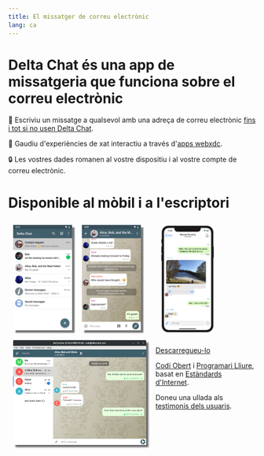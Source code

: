 ```yaml
---
title: El missatger de correu electrònic
lang: ca
---
```


# Delta Chat és una app de missatgeria que funciona sobre el correu electrònic

💬 Escriviu un missatge a qualsevol amb una adreça de correu electrònic [fins i tot si no usen Delta Chat](https://www.youtube-nocookie.com/embed/8LbrGXKZN70).

🥳 Gaudiu d'experiències de xat interactiu a través d'[apps webxdc](https://webxdc.org).

🔒 Les vostres dades romanen al vostre dispositiu i al vostre compte de correu electrònic.

# Disponible al mòbil i a l'escriptori


<img src="../assets/blog/screenshots/2019-12-17-delta-chat-google-play-release-chat-list-light.png" width="120" 
style="float: left; margin: 10px;display: block;box-shadow: 5px 5px 2px #777;" alt="A screenshot of Delta Chat on Android showing chat list" /> 
<img src="../assets/blog/screenshots/2019-12-17-delta-chat-google-play-release-group-light.png" width="120" 
style="float: left; margin: 10px;display: block;box-shadow: 5px 5px 2px #777;" alt="A screenshot of Delta Chat on Android showing a chat" /> 

<img src="../assets/blog/desktop-screenshot.png" width="280" style="float:left; margin: 10px" alt="A screenshot of Delta Chat on desktop" /> 

<img src="../assets/blog/screenshots/2020-01-09-delta-chat-iOS-weekend-group-chat.png" width="110" style="margin: 10px" alt="A screenshot of Delta Chat on IOS" /> 

<a class="download-button" href="https://get.delta.chat">Descarregueu-lo</a>

[Codi Obert](https://en.wikipedia.org/wiki/Open-source_software)
i [Programari Lliure](https://en.wikipedia.org/wiki/Free_software), basat en [Estàndards d'Internet](https://github.com/deltachat/deltachat-core-rust/blob/master/standards.md). 

Doneu una ullada als [testimonis dels usuaris](user-voices).
